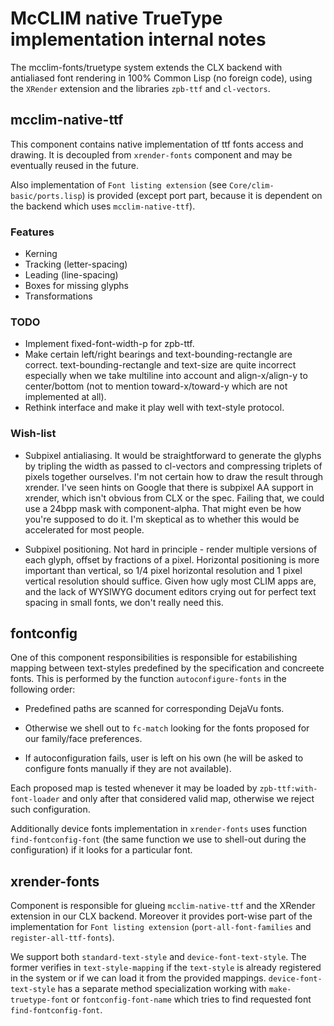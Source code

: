 # McCLIM native TrueType implementation internal notes

The mcclim-fonts/truetype system extends the CLX backend with
antialiased font rendering in 100% Common Lisp (no foreign code),
using the `XRender` extension and the libraries `zpb-ttf` and
`cl-vectors`.

## mcclim-native-ttf

This component contains native implementation of ttf fonts access and
drawing. It is decoupled from `xrender-fonts` component and may be eventually
reused in the future.

Also implementation of `Font listing extension` (see
`Core/clim-basic/ports.lisp`) is provided (except port part, because
it is dependent on the backend which uses `mcclim-native-ttf`).

### Features

* Kerning
* Tracking (letter-spacing)
* Leading (line-spacing)
* Boxes for missing glyphs
* Transformations

### TODO

* Implement fixed-font-width-p for zpb-ttf.
* Make certain left/right bearings and text-bounding-rectangle are
  correct. text-bounding-rectangle and text-size are quite incorrect especially
  when we take multiline into account and align-x/align-y to center/bottom (not
  to mention toward-x/toward-y which are not implemented at all).
* Rethink interface and make it play well with text-style protocol.

### Wish-list

* Subpixel antialiasing. It would be straightforward to generate the
  glyphs by tripling the width as passed to cl-vectors and compressing
  triplets of pixels together ourselves. I'm not certain how to draw
  the result through xrender. I've seen hints on Google that there is
  subpixel AA support in xrender, which isn't obvious from CLX or the 
  spec. Failing that, we could use a 24bpp mask with component-alpha. 
  That might even be how you're supposed to do it. I'm skeptical as to 
  whether this would be accelerated for most people.

* Subpixel positioning. Not hard in principle - render multiple versions
  of each glyph, offset by fractions of a pixel. Horizontal positioning
  is more important than vertical, so 1/4 pixel horizontal resolution
  and 1 pixel vertical resolution should suffice. Given how ugly most
  CLIM apps are, and the lack of WYSIWYG document editors crying out 
  for perfect text spacing in small fonts, we don't really need this.

## fontconfig

One of this component responsibilities is responsible for
estabilishing mapping between text-styles predefined by the
specification and concreete fonts. This is performed by the function
`autoconfigure-fonts` in the following order:

* Predefined paths are scanned for corresponding DejaVu fonts.

* Otherwise we shell out to `fc-match` looking for the fonts proposed
  for our family/face preferences.

* If autoconfiguration fails, user is left on his own (he will be
  asked to configure fonts manually if they are not available).

Each proposed map is tested whenever it may be loaded by
`zpb-ttf:with-font-loader` and only after that considered valid map,
otherwise we reject such configuration.

Additionally device fonts implementation in `xrender-fonts` uses
function `find-fontconfig-font` (the same function we use to shell-out
during the configuration) if it looks for a particular font.

## xrender-fonts

Component is responsible for glueing `mcclim-native-ttf` and the
XRender extension in our CLX backend. Moreover it provides port-wise
part of the implementation for `Font listing extension`
(`port-all-font-families` and `register-all-ttf-fonts`).

We support both `standard-text-style` and `device-font-text-style`. The former
verifies in `text-style-mapping` if the `text-style` is already registered in
the system or if we can load it from the provided
mappings. `device-font-text-style` has a separate method specialization working
with `make-truetype-font` or `fontconfig-font-name` which tries to find
requested font `find-fontconfig-font`.
